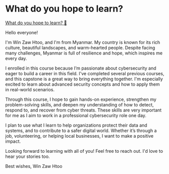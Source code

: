 # What do you hope to learn?

[What do you hope to learn? 🔗](https://www.coursera.org/learn/advanced-cybersecurity-concepts-and-capstone-project/discussionPrompt/k22zD/what-do-you-hope-to-learn)

Hello everyone!

I'm Win Zaw Htoo, and I'm from Myanmar. My country is known for its rich culture, beautiful landscapes, and warm-hearted people. Despite facing many challenges, Myanmar is full of resilience and hope, which inspires me every day.

I enrolled in this course because I’m passionate about cybersecurity and eager to build a career in this field. I've completed several previous courses, and this capstone is a great way to bring everything together. I'm especially excited to learn about advanced security concepts and how to apply them in real-world scenarios.

Through this course, I hope to gain hands-on experience, strengthen my problem-solving skills, and deepen my understanding of how to detect, respond to, and recover from cyber threats. These skills are very important for me as I aim to work in a professional cybersecurity role one day.

I plan to use what I learn to help organizations protect their data and systems, and to contribute to a safer digital world. Whether it’s through a job, volunteering, or helping local businesses, I want to make a positive impact.

Looking forward to learning with all of you! Feel free to reach out. I'd love to hear your stories too.

Best wishes,
Win Zaw Htoo
